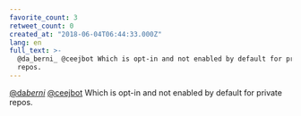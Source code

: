 ```yaml
---
favorite_count: 3
retweet_count: 0
created_at: "2018-06-04T06:44:33.000Z"
lang: en
full_text: >-
  @da_berni_ @ceejbot Which is opt-in and not enabled by default for private
  repos.
---
```


[@da*berni*](https://twitter.com/da_berni_)
[@ceejbot](https://twitter.com/ceejbot) Which is opt-in and not enabled by
default for private repos.
